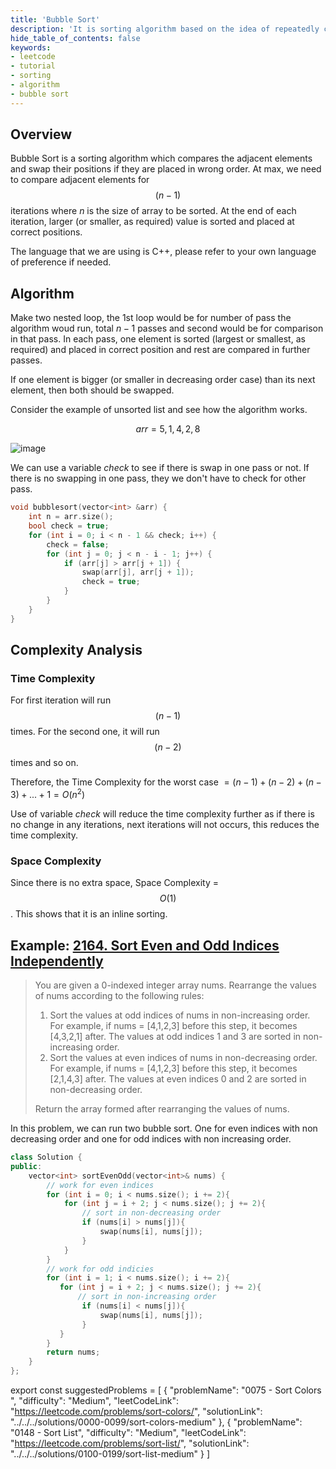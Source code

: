```yaml
---
title: 'Bubble Sort'
description: 'It is sorting algorithm based on the idea of repeatedly comparing pairs of adjacent elements and then swapping their positions if they exist in the wrong order.'
hide_table_of_contents: false
keywords:
- leetcode
- tutorial
- sorting
- algorithm
- bubble sort
---
```


<TutorialAuthors names="@RadhikaChhabra17"/>

## Overview

Bubble Sort is a sorting algorithm which compares the adjacent elements and swap their positions if they are placed in wrong order. At max, we need to compare adjacent elements for $$(n - 1)$$ iterations where $n$ is the size of array to be sorted. At the end of each iteration, larger (or smaller, as required) value is sorted and placed at correct positions.

The language that we are using is C++, please refer to your own language of preference if needed.

## Algorithm

Make two nested loop, the 1st loop would be for number of pass the algorithm woud run, total $n-1$ passes and second would be for comparison in that pass. In each pass, one element is sorted (largest or smallest, as required) and placed in correct position and rest are compared in further passes.

If one element is bigger (or smaller in decreasing order case) than its next element, then both should be swapped. 

Consider the example of unsorted list and see how the algorithm works.

$$
arr = {5, 1, 4, 2, 8}
$$ 

![image](https://user-images.githubusercontent.com/77332750/196658633-a3b735de-820b-45de-a0cc-b7933d67d75c.png)
	
We can use a variable $check$ to see if there is swap in one pass or not. If there is no swapping in one pass, they we don't have to check for other pass.

<Tabs>
<TabItem value="c++" label="C++">
<SolutionAuthor name="@RadhikaChhabra17"/>

```cpp
void bubblesort(vector<int> &arr) {
	int n = arr.size();
	bool check = true;
	for (int i = 0; i < n - 1 && check; i++) {
		check = false;
		for (int j = 0; j < n - i - 1; j++) {
			if (arr[j] > arr[j + 1]) {
                swap(arr[j], arr[j + 1]);
				check = true;
			}
		}
	}
}
```
</TabItem>
</Tabs>

## Complexity Analysis

### Time Complexity

For first iteration will run $$(n-1)$$ times. For the second one, it will run $$(n-2)$$ times and so on.

Therefore, the Time Complexity for the worst case $= (n - 1) + (n - 2) + (n - 3) + ... + 1 = O(n^2)$
	
Use of variable $check$ will reduce the time complexity further as if there is no change in any iterations, next iterations will not occurs, this reduces the time complexity.

### Space Complexity

Since there is no extra space, Space Complexity = $$O(1)$$. This shows that it is an inline sorting.

## Example: [2164. Sort Even and Odd Indices Independently](https://leetcode.com/problems/sort-even-and-odd-indices-independently/)

> You are given a 0-indexed integer array nums. Rearrange the values of nums according to the following rules:
>  1. Sort the values at odd indices of nums in non-increasing order. For example, if nums = [4,1,2,3] before this step, it becomes [4,3,2,1] after. The values at odd indices 1 and 3 are sorted in non-increasing order.
>  2. Sort the values at even indices of nums in non-decreasing order. For example, if nums = [4,1,2,3] before this step, it becomes [2,1,4,3] after. The values at even indices 0 and 2 are sorted in non-decreasing order.
>
>Return the array formed after rearranging the values of nums.

In this problem, we can run two bubble sort. One for even indices with non decreasing order and one for odd indices with non increasing order.

<Tabs>
<TabItem value="c++" label="C++">
<SolutionAuthor name="@RadhikaChhabra17"/>

```cpp
class Solution {
public:
    vector<int> sortEvenOdd(vector<int>& nums) {
        // work for even indices
        for (int i = 0; i < nums.size(); i += 2){
            for (int j = i + 2; j < nums.size(); j += 2){
                // sort in non-decreasing order
                if (nums[i] > nums[j]){
                    swap(nums[i], nums[j]);
                }
            }
        }
        // work for odd indicies
        for (int i = 1; i < nums.size(); i += 2){
           for (int j = i + 2; j < nums.size(); j += 2){
               // sort in non-increasing order
                if (nums[i] < nums[j]){
                    swap(nums[i], nums[j]);
                }
           }
        }
        return nums;
    }
};
```
</TabItem>
</Tabs>

export const suggestedProblems = [
  {
    "problemName": "0075 -  Sort Colors ",
    "difficulty": "Medium",
    "leetCodeLink": "https://leetcode.com/problems/sort-colors/",
    "solutionLink": "../../../solutions/0000-0099/sort-colors-medium"
  },
  {
    "problemName": "0148 - Sort List",
    "difficulty": "Medium",
    "leetCodeLink": "https://leetcode.com/problems/sort-list/",
    "solutionLink": "../../../solutions/0100-0199/sort-list-medium"
  }
]

<Table title="Suggested Problems" data={suggestedProblems} />
